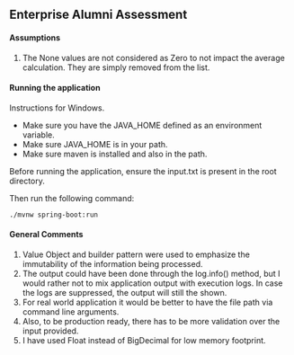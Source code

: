 ## Enterprise Alumni Assessment

#### Assumptions
1. The None values are not considered as Zero to not impact the average calculation. They are simply removed from the
 list.

#### Running the application
Instructions for Windows.

* Make sure you have the JAVA_HOME defined as an environment variable.
* Make sure JAVA_HOME is in your path.
* Make sure maven is installed and also in the path.

Before running the application, ensure the input.txt is present in the root directory.

Then run the following command:

```
./mvnw spring-boot:run
```

#### General Comments

1. Value Object and builder pattern were used to emphasize the immutability of the information being processed.
2. The output could have been done through the log.info() method, but I would rather not to mix application output
 with execution logs. In case the logs are suppressed, the output will still the shown.
3. For real world application it would be better to have the file path via command line arguments.
4. Also, to be production ready, there has to be more validation over the input provided. 
5. I have used Float instead of BigDecimal for low memory footprint.